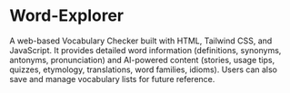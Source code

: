 # Word-Explorer
A web-based Vocabulary Checker built with HTML, Tailwind CSS, and JavaScript. It provides detailed word information (definitions, synonyms, antonyms, pronunciation) and AI-powered content (stories, usage tips, quizzes, etymology, translations, word families, idioms). Users can also save and manage vocabulary lists for future reference.

